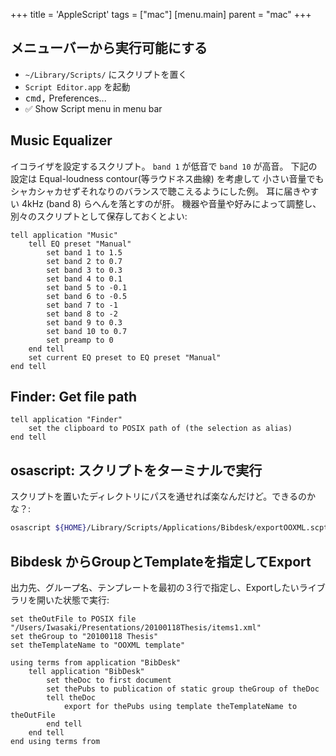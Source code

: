 +++
title = 'AppleScript'
tags = ["mac"]
[menu.main]
  parent = "mac"
+++

## メニューバーから実行可能にする

- `~/Library/Scripts/` にスクリプトを置く
- `Script Editor.app` を起動
- <kbd>cmd</kbd><kbd>,</kbd> Preferences...
- ✅ Show Script menu in menu bar

## Music Equalizer

イコライザを設定するスクリプト。
`band 1` が低音で `band 10` が高音。
下記の設定は Equal-loudness contour(等ラウドネス曲線) を考慮して
小さい音量でもシャカシャカせずそれなりのバランスで聴こえるようにした例。
耳に届きやすい 4kHz (band 8) らへんを落とすのが肝。
機器や音量や好みによって調整し、別々のスクリプトとして保存しておくとよい:

```applescript
tell application "Music"
    tell EQ preset "Manual"
        set band 1 to 1.5
        set band 2 to 0.7
        set band 3 to 0.3
        set band 4 to 0.1
        set band 5 to -0.1
        set band 6 to -0.5
        set band 7 to -1
        set band 8 to -2
        set band 9 to 0.3
        set band 10 to 0.7
        set preamp to 0
    end tell
    set current EQ preset to EQ preset "Manual"
end tell
```

## Finder: Get file path

```applescript
tell application "Finder"
    set the clipboard to POSIX path of (the selection as alias)
end tell
```

## osascript: スクリプトをターミナルで実行

スクリプトを置いたディレクトリにパスを通せれば楽なんだけど。できるのかな？:

```sh
osascript ${HOME}/Library/Scripts/Applications/Bibdesk/exportOOXML.scpt
```

## Bibdesk からGroupとTemplateを指定してExport

出力先、グループ名、テンプレートを最初の３行で指定し、Exportしたいライブラリを開いた状態で実行:

```applescript
set theOutFile to POSIX file "/Users/Iwasaki/Presentations/20100118Thesis/items1.xml"
set theGroup to "20100118 Thesis"
set theTemplateName to "OOXML template"

using terms from application "BibDesk"
    tell application "BibDesk"
        set theDoc to first document
        set thePubs to publication of static group theGroup of theDoc
        tell theDoc
            export for thePubs using template theTemplateName to theOutFile
        end tell
    end tell
end using terms from
```
